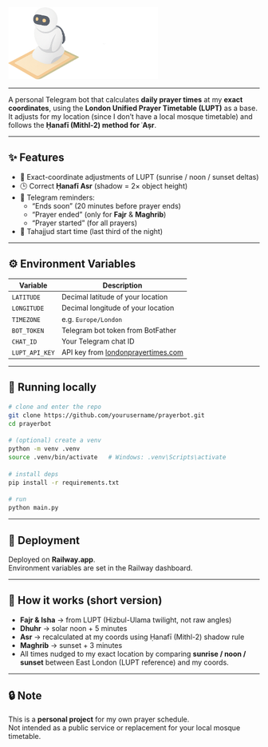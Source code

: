 <img src="logo.png" alt="Alt text" width="300">

---

A personal Telegram bot that calculates **daily prayer times** at my **exact coordinates**, using the **London Unified Prayer Timetable (LUPT)** as a base.  
It adjusts for my location (since I don’t have a local mosque timetable) and follows the **Ḥanafī (Mithl-2) method for ʿAṣr**.

---

## ✨ Features
- 📍 Exact-coordinate adjustments of LUPT (sunrise / noon / sunset deltas)
- 🕒 Correct **Ḥanafī Asr** (shadow = 2× object height)
- 🔔 Telegram reminders:
  - “Ends soon” (20 minutes before prayer ends)
  - “Prayer ended” (only for **Fajr** & **Maghrib**)
  - “Prayer started” (for all prayers)
- 🌌 Tahajjud start time (last third of the night)

---

## ⚙️ Environment Variables

| Variable       | Description |
|----------------|-------------|
| `LATITUDE`     | Decimal latitude of your location |
| `LONGITUDE`    | Decimal longitude of your location |
| `TIMEZONE`     | e.g. `Europe/London` |
| `BOT_TOKEN`    | Telegram bot token from BotFather |
| `CHAT_ID`      | Your Telegram chat ID |
| `LUPT_API_KEY` | API key from [londonprayertimes.com](https://www.londonprayertimes.com/) |

---

## 🚀 Running locally

```bash
# clone and enter the repo
git clone https://github.com/yourusername/prayerbot.git
cd prayerbot

# (optional) create a venv
python -m venv .venv
source .venv/bin/activate   # Windows: .venv\Scripts\activate

# install deps
pip install -r requirements.txt

# run
python main.py
```

---

## 📡 Deployment

Deployed on **Railway.app**.  
Environment variables are set in the Railway dashboard.

---

## 📖 How it works (short version)

- **Fajr & Isha** → from LUPT (Hizbul-Ulama twilight, not raw angles)  
- **Dhuhr** → solar noon + 5 minutes  
- **Asr** → recalculated at my coords using Ḥanafī (Mithl-2) shadow rule  
- **Maghrib** → sunset + 3 minutes  
- All times nudged to my exact location by comparing **sunrise / noon / sunset** between East London (LUPT reference) and my coords.

---

## 🔒 Note

This is a **personal project** for my own prayer schedule.  
Not intended as a public service or replacement for your local mosque timetable.
